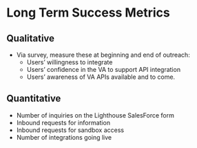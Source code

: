 # Long Term Success Metrics

## Qualitative 
- Via survey, measure these at beginning and end of outreach: 
    - Users’ willingness to integrate  
    - Users’ confidence in the VA to support API integration 
    - Users’ awareness of VA APIs available and to come. 

## Quantitative 
- Number of inquiries on the Lighthouse SalesForce form 
- Inbound requests for information 
- Inbound requests for sandbox access 
- Number of integrations going live
